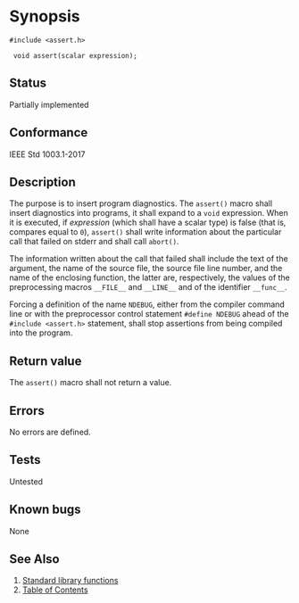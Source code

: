 # Synopsis 
`#include <assert.h>`</br>

` void assert(scalar expression);`</br>

## Status
Partially implemented
## Conformance
IEEE Std 1003.1-2017
## Description


The purpose is to insert program diagnostics. The `assert()` macro shall insert diagnostics into programs, it shall expand to a `void` expression. When it is
executed, if _expression_ (which shall have a scalar type) is false (that is, compares equal to `0`), `assert()`
shall write information about the particular call that failed on stderr and shall call `abort()`.

The information written about the call that failed shall include the text of the argument, the name of the source file, the
source file line number, and the name of the enclosing function, the latter are, respectively, the values of the preprocessing
macros `__FILE__` and `__LINE__` and of the identifier `__func__`.

Forcing a definition of the name `NDEBUG`, either from the compiler command line or with the preprocessor control statement
`#define NDEBUG` ahead of the `#include <assert.h>` statement, shall
stop assertions from being compiled into the program.


## Return value

The `assert()` macro shall not return a value.


## Errors


No errors are defined.


## Tests

Untested

## Known bugs

None

## See Also 
1. [Standard library functions](../README.md)
2. [Table of Contents](../../../README.md)
